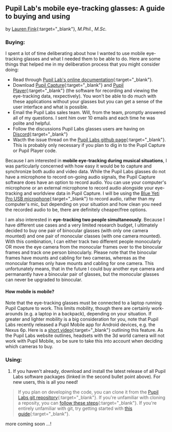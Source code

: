 <HEAD>
<!-- Global site tag (gtag.js) - Google Analytics -->
  <script async src="https://www.googletagmanager.com/gtag/js?id=UA-114823830-1"></script>
  <script>
    window.dataLayer = window.dataLayer || [];
    function gtag(){dataLayer.push(arguments);}
    gtag('js', new Date());
    gtag('config', 'UA-114823830-1');
  </script>
</HEAD>

## Pupil Lab's mobile eye-tracking glasses: A guide to buying and using

by [Lauren Fink](http://lkfink.github.io/){:target="_blank"}, *M.Phil., M.Sc.*  


### Buying:
I spent a lot of time deliberating about how I wanted to use mobile eye-tracking glasses and what I needed them to be able to do. Here are some things that helped me in my deliberation process that you might consider doing: 
- Read through [Pupil Lab's online documentation](https://docs.pupil-labs.com/){:target="_blank"}.
- Download [Pupil Capture](https://github.com/pupil-labs/pupil/releases/tag/v0.9.10){:target="_blank"} and [Pupil Player](https://github.com/pupil-labs/pupil/releases/tag/v0.9.10){:target="_blank"} (the software for recording and viewing the eye-tracking data, rexpectively). You won't be able to do much with these applications without your glasses but you can get a sense of the user interface and what is possible. 
- Email the Pupil Labs sales team. Will, from the team, promptly answered all of my questions. I sent him over 10 emails and each time he was polite and helpful.  
- Follow the discussions Pupil Labs glasses users are having on [Discord](https://discordapp.com/invite/gKmmGqy){:target="_blank"}
- Wacth the issue thread on the [Pupil Labs github page](https://github.com/pupil-labs/pupil){:target="_blank"}. This is probably only necessary if you plan to dig in to the Pupil Capture or Pupil Player code.

Because I am interested in **mobile eye-tracking during musical situations**, I was particularly concerned with how easy it would be to capture and synchronize both audio and video data. While the Pupil Labs glasses do not have a microphone to record on-going audio signals, the Pupil Capture software does have an option to record audio. You can use your computer's microphone or an external microphone to record audio alongside your eye-tracking and worldview data in Pupil Capture. I will be using the [Blue Yeti Pro USB microphone](http://www.bluemic.com/products/yeti-pro/){:target="_blank"} to record audio, rather than my computer's mic, but depending on your situation and how clean you need the recorded audio to be, there are definitely cheaper/free options. 

I am also interested in **eye-tracking two people simultaneously**. Because I have different use cases and a very limited research budget, I ultimately decided to buy one pair of binocular glasses (with only one camera mounted) and one pair of monocular classes (with one camera mounted). With this combination, I can either track two different people monocularly OR move the eye camera from the monocular frames over to the binocular frames and track one person binocularly. Please note that the binocular frames have mounts and cabling for two cameras, whereas as the monocular frames only have mounts and cabling for one camera. This unfortunately means, that in the future I could buy another eye camera and permanantly have a binocular pair of glasses, but the monocular glasses can never be upgraded to binocular.

#### How mobile is mobile?
Note that the eye-tracking glasses must be connected to a laptop running Pupil Capture to work. This limits mobility, though there are certainly work-arounds (e.g. a laptop in a backpack), depending on your situation. If greater and lighter mobility is a big consideration for you, note that Pupil Labs recently released a Pupil Mobile app for Android devices, e.g. the Nexus 6p. Here is a [short video](https://www.youtube.com/watch?v=atxUvyM0Sf8&feature=youtu.be){:target="_blank"} outlining this feature. As the Pupil Labs website outlines, headsets with the 3d world camera will not work with Pupil Mobile, so be sure to take this into account when deciding which cameras to buy. 




### Using:
1. If you haven't already, download and install the latest release of all Pupil Labs software packages (linked in the second bullet point above). For new users, this is all you need!
> If you plan on developing the code, you can clone it from the [Pupil Labs git repository](https://github.com/pupil-labs/pupil){:target="_blank"}. 
> If you're unfamiliar with cloning a reposity, you can [follow these steps](https://help.github.com/articles/cloning-a-repository/){:target="_blank"}. 
> If you're entirely unfamiliar with git, try getting started with [this guide](https://git-scm.com/doc/ext){:target="_blank"}.


more coming soon ...!




